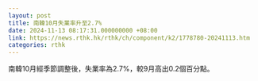 ```yaml
---
layout: post
title: 南韓10月失業率升至2.7%
date: 2024-11-13 08:17:31.000000000 +08:00
link: https://news.rthk.hk/rthk/ch/component/k2/1778780-20241113.htm
categories: rthk
---
```


南韓10月經季節調整後，失業率為2.7%，較9月高出0.2個百分點。
